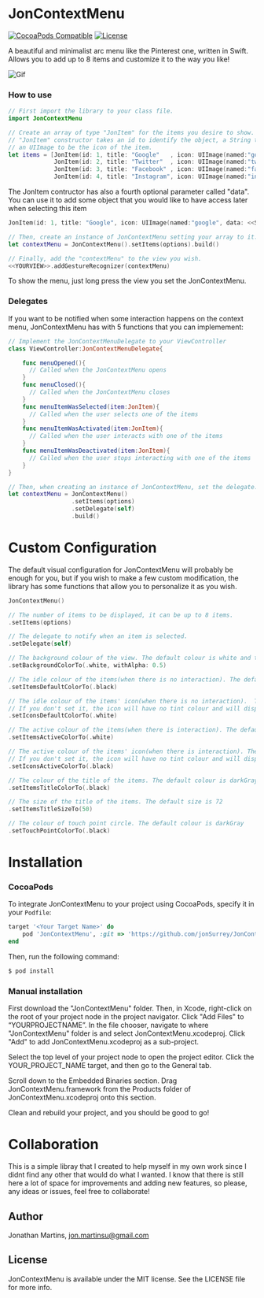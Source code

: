 
JonContextMenu
===========
[![CocoaPods Compatible](https://img.shields.io/badge/pod-1.0.0-red.svg)](https://github.com/jonSurrey/JonContextMenu)
[![License](https://img.shields.io/badge/License-MIT-green.svg)](https://github.com/jonSurrey/JonContextMenu/blob/master/LICENSE)

A beautiful and minimalist arc menu like the Pinterest one, written in Swift. Allows you to add up to 8 items and customize it to the way you like!

![Gif](https://thumbs.gfycat.com/PeriodicGregariousAfricangoldencat-size_restricted.gif)

### How to use

```swift
// First import the library to your class file.
import JonContextMenu

// Create an array of type "JonItem" for the items you desire to show.
// "JonItem" constructor takes an id to identify the object, a String to be the title of the item and 
// an UIImage to be the icon of the item.
let items = [JonItem(id: 1, title: "Google"   , icon: UIImage(named:"google")),
             JonItem(id: 2, title: "Twitter"  , icon: UIImage(named:"twitter")),
             JonItem(id: 3, title: "Facebook" , icon: UIImage(named:"facebook")),
             JonItem(id: 4, title: "Instagram", icon: UIImage(named:"instagram"))]
```

The JonItem contructor has also a fourth optional parameter called "data". You can use it to add some object that you would like to have access later when selecting this item

```swift
JonItem(id: 1, title: "Google", icon: UIImage(named:"google", data: <<SOMEOBJECT>>)
```

```swift
// Then, create an instance of JonContextMenu setting your array to it.
let contextMenu = JonContextMenu().setItems(options).build()

// Finally, add the "contextMenu" to the view you wish.
<<YOURVIEW>>.addGestureRecognizer(contextMenu)
```
To show the menu, just long press the view you set the JonContextMenu.

### Delegates

If you want to be notified when some interaction happens on the context menu, JonContextMenu has with 5 functions that you can implemement:


```swift
// Implement the JonContextMenuDelegate to your ViewController 
class ViewController:JonContextMenuDelegate{

    func menuOpened(){
      // Called when the JonContextMenu opens
    }
    func menuClosed(){
      // Called when the JonContextMenu closes
    }
    func menuItemWasSelected(item:JonItem){
      // Called when the user selects one of the items
    }
    func menuItemWasActivated(item:JonItem){
      // Called when the user interacts with one of the items
    }
    func menuItemWasDeactivated(item:JonItem){
      // Called when the user stops interacting with one of the items
    }
}

// Then, when creating an instance of JonContextMenu, set the delegate.
let contextMenu = JonContextMenu()
                  .setItems(options)
                  .setDelegate(self)
                  .build()
```

Custom Configuration
===========

The default visual configuration for JonContextMenu will probably be enough for you, but if you wish to make a few custom modification, the library has some functions that allow you to personalize it as you wish.

```swift
JonContextMenu()

// The number of items to be displayed, it can be up to 8 items.
.setItems(options)

// The delegate to notify when an item is selected.
.setDelegate(self)

// The background colour of the view. The default colour is white and the default alpha is 0.9
.setBackgroundColorTo(.white, withAlpha: 0.5)

// The idle colour of the items(when there is no interaction). The default colour is white
.setItemsDefaultColorTo(.black)

// The idle colour of the items' icon(when there is no interaction).  There is no deafault colour. 
// If you don't set it, the icon will have no tint colour and will display the original image's colour
.setIconsDefaultColorTo(.white)

// The active colour of the items(when there is interaction). The default colour is darkRed
.setItemsActiveColorTo(.white)

// The active colour of the items' icon(when there is interaction). There is no deafault colour. 
// If you don't set it, the icon will have no tint colour and will display the original image's colour
.setIconsActiveColorTo(.black)

// The colour of the title of the items. The default colour is darkGray
.setItemsTitleColorTo(.black)

// The size of the title of the items. The default size is 72
.setItemsTitleSizeTo(50)

// The colour of touch point circle. The default colour is darkGray
.setTouchPointColorTo(.black)
```
Installation
===========

### CocoaPods

To integrate JonContextMenu to your project using CocoaPods, specify it in your `Podfile`:

```ruby
target '<Your Target Name>' do
    pod 'JonContextMenu', :git => 'https://github.com/jonSurrey/JonContextMenu.git', :branch => 'master'
end
```

Then, run the following command:

```bash
$ pod install
```

### Manual installation

First download the "JonContextMenu" folder. Then, in Xcode, right-click on the root of your project node in the project navigator. Click "Add Files" to “YOURPROJECTNAME”. In the file chooser, navigate to where "JonContextMenu" folder is and select JonContextMenu.xcodeproj. Click "Add" to add JonContextMenu.xcodeproj as a sub-project.

Select the top level of your project node to open the project editor. Click the YOUR_PROJECT_NAME target, and then go to the General tab.

Scroll down to the Embedded Binaries section. Drag JonContextMenu.framework from the Products folder of JonContextMenu.xcodeproj onto this section.

Clean and rebuild your project, and you should be good to go!

Collaboration
===========

This is a simple libray that I created to help myself in my own work since I didnt find any other that would do what I wanted. I know that there is still here a lot of space for improvements and adding new features, so please, any ideas or issues, feel free to collaborate!

## Author

Jonathan Martins, jon.martinsu@gmail.com

## License

JonContextMenu is available under the MIT license. See the LICENSE file for more info.

